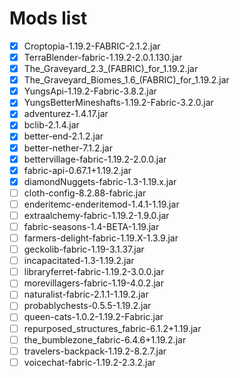# Mods list

- [x] Croptopia-1.19.2-FABRIC-2.1.2.jar
- [x] TerraBlender-fabric-1.19.2-2.0.1.130.jar
- [x] The_Graveyard_2.3_(FABRIC)_for_1.19.2.jar
- [x] The_Graveyard_Biomes_1.6_(FABRIC)_for_1.19.2.jar
- [x] YungsApi-1.19.2-Fabric-3.8.2.jar
- [x] YungsBetterMineshafts-1.19.2-Fabric-3.2.0.jar
- [x] adventurez-1.4.17.jar
- [x] bclib-2.1.4.jar
- [x] better-end-2.1.2.jar
- [x] better-nether-7.1.2.jar
- [x] bettervillage-fabric-1.19.2-2.0.0.jar
- [x] fabric-api-0.67.1+1.19.2.jar
- [x] diamondNuggets-fabric-1.3-1.19.x.jar
- [ ] cloth-config-8.2.88-fabric.jar
- [ ] enderitemc-enderitemod-1.4.1-1.19.jar
- [ ] extraalchemy-fabric-1.19.2-1.9.0.jar
- [ ] fabric-seasons-1.4-BETA-1.19.jar
- [ ] farmers-delight-fabric-1.19.X-1.3.9.jar
- [ ] geckolib-fabric-1.19-3.1.37.jar
- [ ] incapacitated-1.3-1.19.2.jar
- [ ] libraryferret-fabric-1.19.2-3.0.0.jar
- [ ] morevillagers-fabric-1.19-4.0.2.jar
- [ ] naturalist-fabric-2.1.1-1.19.2.jar
- [ ] probablychests-0.5.5-1.19.2.jar
- [ ] queen-cats-1.0.2-1.19.2-Fabric.jar
- [ ] repurposed_structures_fabric-6.1.2+1.19.jar
- [ ] the_bumblezone_fabric-6.4.6+1.19.2.jar
- [ ] travelers-backpack-1.19.2-8.2.7.jar
- [ ] voicechat-fabric-1.19.2-2.3.2.jar
